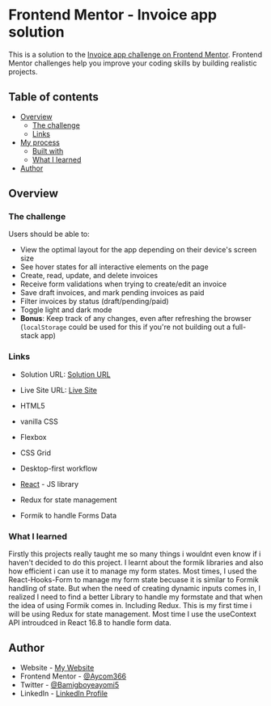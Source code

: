 # Frontend Mentor - Invoice app solution

This is a solution to the [Invoice app challenge on Frontend Mentor](https://www.frontendmentor.io/challenges/invoice-app-i7KaLTQjl). Frontend Mentor challenges help you improve your coding skills by building realistic projects. 

## Table of contents

- [Overview](#overview)
  - [The challenge](#the-challenge)
  - [Links](#links)
- [My process](#my-process)
  - [Built with](#built-with)
  - [What I learned](#what-i-learned)
- [Author](#author)



## Overview

### The challenge

  Users should be able to:

- View the optimal layout for the app depending on their device's screen size
- See hover states for all interactive elements on the page
- Create, read, update, and delete invoices
- Receive form validations when trying to create/edit an invoice
- Save draft invoices, and mark pending invoices as paid
- Filter invoices by status (draft/pending/paid)
- Toggle light and dark mode
- **Bonus**: Keep track of any changes, even after refreshing the browser (`localStorage` could be used for this if you're not building out a full-stack app)


### Links

- Solution URL: [Solution URL](https://github.com/Aycom366/Invoices/)
- Live Site URL: [Live Site](https://invoices-beta.vercel.app/)

- HTML5
- vanilla CSS
- Flexbox
- CSS Grid
- Desktop-first workflow
- [React](https://reactjs.org/) - JS library
- Redux for state management
- Formik to handle Forms Data

### What I learned
Firstly this projects really taught me so many things i wouldnt even know if i haven't decided to do this project. I learnt about the formik libraries and also how efficient i can use it to manage my form states. Most times, I used the React-Hooks-Form to manage my form state becuase it is similar to Formik handling of state. But when the need of creating dynamic inputs comes in, I realized I need to find a better Library to handle my formstate and that when the idea of using Formik comes in. Including Redux. This is my first time i will be using Redux for state management. Most time I use the useContext API introudced in React 16.8 to handle form data.

## Author

- Website - [My Website](https://temitayo-portfolio-website.netlify.app/)
- Frontend Mentor - [@Aycom366](https://www.frontendmentor.io/profile/Aycom366)
- Twitter - [@Bamigboyeayomi5](https://www.twitter.com/bamigboyeayomi5)
- LinkedIn - [LinkedIn Profile](https://www.linkedin.com/in/ayomide-bamigboye-a477b4171/)

